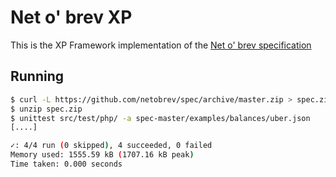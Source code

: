 # Net o' brev XP

This is the XP Framework implementation of the [Net o' brev specification](https://github.com/netobrev/spec)

## Running

```sh
$ curl -L https://github.com/netobrev/spec/archive/master.zip > spec.zip
$ unzip spec.zip
$ unittest src/test/php/ -a spec-master/examples/balances/uber.json
[....]

✓: 4/4 run (0 skipped), 4 succeeded, 0 failed
Memory used: 1555.59 kB (1707.16 kB peak)
Time taken: 0.000 seconds
```